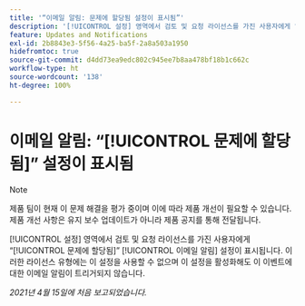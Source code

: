 ```yaml
---
title: '“이메일 알림: 문제에 할당됨 설정이 표시됨”'
description: '[!UICONTROL 설정] 영역에서 검토 및 요청 라이선스를 가진 사용자에게 “문제에 할당됨” 이메일 알림 설정이 표시됩니다. 이러한 라이선스 유형에는 이 설정을 사용할 수 없으며 이 설정을 활성화해도 이 이벤트에 대한 이메일 알림이 트리거되지 않습니다.'
feature: Updates and Notifications
exl-id: 2b8843e3-5f56-4a25-ba5f-2a8a503a1950
hidefromtoc: true
source-git-commit: d4dd73ea9edc802c945ee7b8aa478bf18b1c662c
workflow-type: ht
source-wordcount: '138'
ht-degree: 100%

---
```


# 이메일 알림: “[!UICONTROL 문제에 할당됨]” 설정이 표시됨

<!--Article created by request-->

>[!NOTE]
>
>제품 팀이 현재 이 문제 해결을 평가 중이며 이에 따라 제품 개선이 필요할 수 있습니다. 제품 개선 사항은 유지 보수 업데이트가 아니라 제품 공지를 통해 전달됩니다.

[!UICONTROL 설정] 영역에서 검토 및 요청 라이선스를 가진 사용자에게 “[!UICONTROL 문제에 할당됨]” [!UICONTROL 이메일 알림] 설정이 표시됩니다. 이러한 라이선스 유형에는 이 설정을 사용할 수 없으며 이 설정을 활성화해도 이 이벤트에 대한 이메일 알림이 트리거되지 않습니다.

_2021년 4월 15일에 처음 보고되었습니다._

